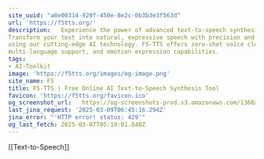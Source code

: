 ```yaml
---
site_uuid: "a8e00314-920f-450e-8e2c-0b3b3e3f563d"
url: 'https://f5tts.org/'
description:   Experience the power of advanced text-to-speech synthesis with F5-TTS.
Transform your text into natural, expressive speech with precision and ease
using our cutting-edge AI technology. F5-TTS offers zero-shot voice cloning,
multi-language support, and emotion expression capabilities.
tags:
- AI-Toolkit
image: 'https://f5tts.org/images/og-image.png'
site_name: F5
title: F5-TTS | Free Online AI Text-to-Speech Synthesis Tool
favicon: 'https://f5tts.org/favicon.ico'
og_screenshot_url:   https://og-screenshots-prod.s3.amazonaws.com/1366x768/80/false/03f0f364a8b9acc81b0620e4e8f4934480def2f56953c486186d90090397aa24.jpeg
last_jina_request: '2025-03-09T06:45:16.294Z'
jina_error: "'HTTP error! status: 429'"
og_last_fetch: 2025-03-07T05:19:01.840Z
---
```

[[Text-to-Speech]]

